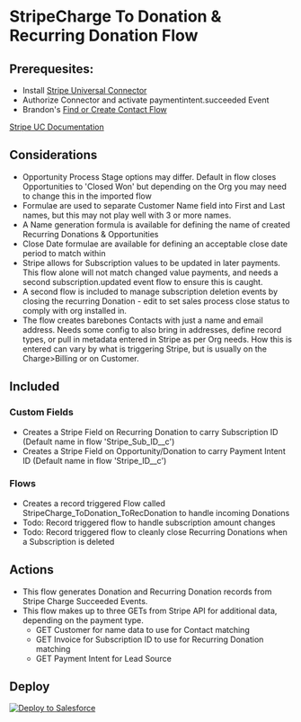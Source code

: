# StripeCharge To Donation & Recurring Donation Flow

## Prerequesites:
- Install [Stripe Universal Connector](https://appexchange.salesforce.com/appxListingDetail?listingId=4dff0f8e-0b10-47c2-a3a3-f3905e7f7927)
- Authorize Connector and activate paymentintent.succeeded Event
- Brandon's [Find or Create Contact Flow](https://github.com/EncludeLtd-Donor-Import-Configurations/Find-or-Create-Contact-Flow)


[Stripe UC Documentation](https://docs.stripe.com/connectors/stripe-connector-for-salesforce/overview)

## Considerations
- Opportunity Process Stage options may differ. Default in flow closes Opportunities to 'Closed Won' but depending on the Org you may need to change this in the imported flow
- Formulae are used to separate Customer Name field into First and Last names, but this may not play well with 3 or more names.
- A Name generation formula is available for defining the name of created Recurring Donations & Opportunities
- Close Date formulae are available for defining an acceptable close date period to match within
- Stripe allows for Subscription values to be updated in later payments. This flow alone will not match changed value payments, and needs a second subscription.updated event flow to ensure this is caught.
- A second flow is included to manage subscription deletion events by closing the recurring Donation - edit to set sales process close status to comply with org installed in.
- The flow creates barebones Contacts with just a name and email address. Needs some config to also bring in addresses, define record types, or pull in metadata entered in Stripe as per Org needs. How this is entered can vary by what is triggering Stripe, but is usually on the Charge>Billing or on Customer.

## Included
### Custom Fields
 - Creates a Stripe Field on Recurring Donation to carry Subscription ID (Default name in flow 'Stripe_Sub_ID__c')
 - Creates a Stripe Field on Opportunity/Donation to carry Payment Intent ID (Default name in flow 'Stripe_ID__c')
### Flows
 - Creates a record triggered Flow called StripeCharge_ToDonation_ToRecDonation to handle incoming Donations
 - Todo: Record triggered flow to handle subscription amount changes
 - Todo: Record triggered flow to cleanly close Recurring Donations when a Subscription is deleted

## Actions
- This flow generates Donation and Recurring Donation records from Stripe Charge Succeeded Events.
- This flow makes up to three GETs from Stripe API for additional data, depending on the payment type.
  - GET Customer for name data to use for Contact matching
  - GET Invoice for Subscription ID to use for Recurring Donation matching
  - GET Payment Intent for Lead Source

## Deploy
<a href="https://githubsfdeploy.herokuapp.com?owner=Enclude-Components&repo=StripeCharge_ToDonation_ToRecDonation&ref=main">
  <img alt="Deploy to Salesforce"
       src="https://raw.githubusercontent.com/afawcett/githubsfdeploy/master/deploy.png">
</a>
